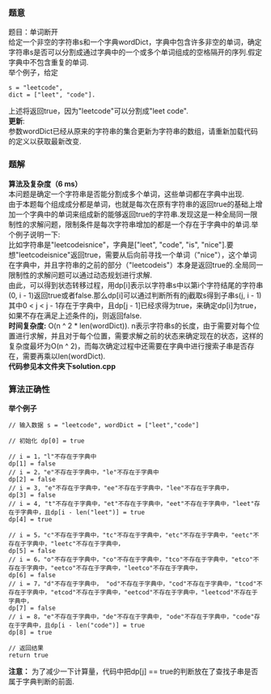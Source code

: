 ### 题意
题目：单词断开  
给定一个非空的字符串s和一个字典wordDict，字典中包含许多非空的单词，确定字符串s是否可以分割成通过字典中的一个或多个单词组成的空格隔开的序列.假定字典中不包含重复的单词.  
举个例子，给定  
```
s = "leetcode",
dict = ["leet", "code"]. 
```
上述将返回true，因为"leetcode"可以分割成"leet code".  
**更新**:  
参数wordDict已经从原来的字符串的集合更新为字符串的数组，请重新加载代码的定义以获取最新改变.  
### 题解
**算法及复杂度（6 ms）**  
本问题是确定一个字符串是否能分割成多个单词，这些单词都在字典中出现.  
由于本题每个组成成分都是单词，也就是每次在原有字符串的返回true的基础上增加一个字典中的单词来组成新的能够返回true的字符串.发现这是一种全局同一限制性的求解问题，限制条件是每次字符串增加的都是一个存在于字典中的单词.举个例子说明一下:  
比如字符串是"leetcodeisnice"，字典是["leet", "code", "is", "nice"].要想"leetcodeisnice"返回true，需要从后向前寻找一个单词（"nice"），这个单词在字典中，并且字符串的之前的部分（"leetcodeis"）本身是返回true的.全局同一限制性的求解问题可以通过动态规划进行求解.  
由此，可以得到状态转移过程，用dp[i]表示以字符串s中以第i个字符结尾的字符串(0, i - 1)返回true或者false.那么dp[i]可以通过判断所有的j截取s得到子串s(j, i - 1)其中0 < j < j - 1存在于字典中，且dp[j - 1]已经求得为true，来确定dp[i]为true，如果不存在满足上述条件的j，则返回false.  
**时间复杂度:** O(n ^ 2 * len(wordDict)). n表示字符串s的长度，由于需要对每个位置进行求解，并且对于每个位置，需要求解之前的状态来确定现在的状态，这样的复杂度最坏为O(n ^ 2)，而每次确定过程中还需要在字典中进行搜索子串是否存在，需要再乘以len(wordDict).  
**代码参见本文件夹下solution.cpp**  

### 算法正确性
**举个例子**  
```
// 输入数据 s = "leetcode", wordDict = ["leet","code"]

// 初始化 dp[0] = true

// i = 1，"l"不存在于字典中
dp[1] = false
// i = 2，"e"不存在于字典中，"le"不存在于字典中
dp[2] = false
// i = 3, "e"不存在于字典中，"ee"不存在于字典中，"lee"不存在于字典中，
dp[3] = false
// i = 4, "t"不存在于字典中，"et"不存在于字典中，"eet"不存在于字典中，"leet"存在于字典中，且dp[i - len("leet")] = true
dp[4] = true

// i = 5，"c"不存在于字典中，"tc"不存在于字典中，"etc"不存在于字典中，"eetc"不存在于字典中，"leetc"不存在于字典中，
dp[5] = false
// i = 6，"o"不存在于字典中，"co"不存在于字典中，"tco"不存在于字典中，"etco"不存在于字典中，"eetco"不存在于字典中，"leetco"不存在于字典中，
dp[6] = false
// i = 7，"d"不存在于字典中， "od"不存在于字典中，"cod"不存在于字典中，"tcod"不存在于字典中，"etcod"不存在于字典中，"eetcod"不存在于字典中，"leetcod"不存在于字典中，
dp[7] = false
// i = 8，"e"不存在于字典中，"de"不存在于字典中, "ode"不存在于字典中，"code"存在于字典中，且dp[i - len("code")] = true
dp[8] = true

// 返回结果
return true
```    
**注意：** 为了减少一下计算量，代码中把dp[j] == true的判断放在了查找子串是否属于字典判断的前面.  
